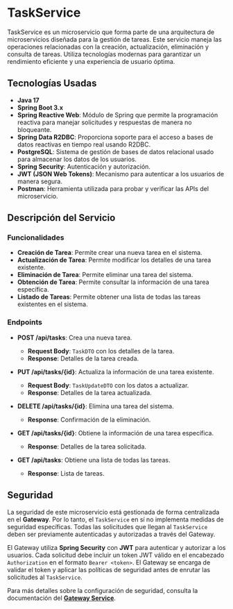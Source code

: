 # TaskService

TaskService es un microservicio que forma parte de una arquitectura de microservicios diseñada para la gestión de tareas. Este servicio maneja las operaciones relacionadas con la creación, actualización, eliminación y consulta de tareas. Utiliza tecnologías modernas para garantizar un rendimiento eficiente y una experiencia de usuario óptima.

## Tecnologías Usadas

- **Java 17**
- **Spring Boot 3.x**
- **Spring Reactive Web**: Módulo de Spring que permite la programación reactiva para manejar solicitudes y respuestas de manera no bloqueante.
- **Spring Data R2DBC**: Proporciona soporte para el acceso a bases de datos reactivas en tiempo real usando R2DBC.
- **PostgreSQL**: Sistema de gestión de bases de datos relacional usado para almacenar los datos de los usuarios.
- **Spring Security**: Autenticación y autorización.
- **JWT (JSON Web Tokens)**: Mecanismo para autenticar a los usuarios de manera segura.
- **Postman**: Herramienta utilizada para probar y verificar las APIs del microservicio.

## Descripción del Servicio

### Funcionalidades

- **Creación de Tarea**: Permite crear una nueva tarea en el sistema.
- **Actualización de Tarea**: Permite modificar los detalles de una tarea existente.
- **Eliminación de Tarea**: Permite eliminar una tarea del sistema.
- **Obtención de Tarea**: Permite consultar la información de una tarea específica.
- **Listado de Tareas**: Permite obtener una lista de todas las tareas existentes en el sistema.

### Endpoints

- **POST /api/tasks**: Crea una nueva tarea.
  - **Request Body**: `TaskDTO` con los detalles de la tarea.
  - **Response**: Detalles de la tarea creada.

- **PUT /api/tasks/{id}**: Actualiza la información de una tarea existente.
  - **Request Body**: `TaskUpdateDTO` con los datos a actualizar.
  - **Response**: Detalles de la tarea actualizada.

- **DELETE /api/tasks/{id}**: Elimina una tarea del sistema.
  - **Response**: Confirmación de la eliminación.

- **GET /api/tasks/{id}**: Obtiene la información de una tarea específica.
  - **Response**: Detalles de la tarea solicitada.

- **GET /api/tasks**: Obtiene una lista de todas las tareas.
  - **Response**: Lista de tareas.

## Seguridad

La seguridad de este microservicio está gestionada de forma centralizada en el **Gateway**. Por lo tanto, el `TaskService` en sí no implementa medidas de seguridad específicas. Todas las solicitudes que llegan al `TaskService` deben ser previamente autenticadas y autorizadas a través del Gateway.

El Gateway utiliza **Spring Security** con **JWT** para autenticar y autorizar a los usuarios. Cada solicitud debe incluir un token JWT válido en el encabezado `Authorization` en el formato `Bearer <token>`. El Gateway se encarga de validar el token y aplicar las políticas de seguridad antes de enrutar las solicitudes al `TaskService`.

Para más detalles sobre la configuración de seguridad, consulta la documentación del **[Gateway Service](https://github.com/DanielRodado/GatewayService-ToDoList)**.



